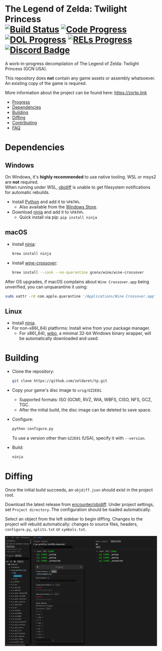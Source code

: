 The Legend of Zelda: Twilight Princess  
[![Build Status]][actions] [![Code Progress]][progress] [![DOL Progress]][progress] [![RELs Progress]][progress] [![Discord Badge]][discord]
=============

[Build Status]: https://github.com/zeldaret/tp/actions/workflows/build.yml/badge.svg
[actions]: https://github.com/zeldaret/tp/actions/workflows/build.yml
[Code Progress]: https://decomp.dev/zeldaret/tp.svg?mode=shield&category=all&measure=code&label=Code
[DOL Progress]: https://decomp.dev/zeldaret/tp.svg?mode=shield&category=dol&measure=code&label=DOL
[RELs Progress]: https://decomp.dev/zeldaret/tp.svg?mode=shield&category=modules&measure=code&label=RELs
[progress]: https://decomp.dev/zeldaret/tp
[Discord Badge]: https://img.shields.io/discord/688807550715560050?color=%237289DA&logo=discord&logoColor=%23FFFFFF
[discord]: https://discord.com/invite/DqwyCBYKqf

A work-in-progress decompilation of The Legend of Zelda: Twilight Princess (GCN USA).

This repository does **not** contain any game assets or assembly whatsoever. An existing copy of the game is required.

More information about the project can be found here: https://zsrtp.link  

<!--ts-->
* [Progress](https://zsrtp.link/progress)
* [Dependencies](#dependencies)
* [Building](#building)
* [Diffing](#diffing)
* [Contributing](https://zsrtp.link/contribute)
* [FAQ](https://zsrtp.link/about)

Dependencies
============

Windows
--------

On Windows, it's **highly recommended** to use native tooling. WSL or msys2 are **not** required.  
When running under WSL, [objdiff](#diffing) is unable to get filesystem notifications for automatic rebuilds.

- Install [Python](https://www.python.org/downloads/) and add it to `%PATH%`.
  - Also available from the [Windows Store](https://apps.microsoft.com/store/detail/python-311/9NRWMJP3717K).
- Download [ninja](https://github.com/ninja-build/ninja/releases) and add it to `%PATH%`.
  - Quick install via pip: `pip install ninja`

macOS
------

- Install [ninja](https://github.com/ninja-build/ninja/wiki/Pre-built-Ninja-packages):

  ```sh
  brew install ninja
  ```

- Install [wine-crossover](https://github.com/Gcenx/homebrew-wine):

  ```sh
  brew install --cask --no-quarantine gcenx/wine/wine-crossover
  ```

After OS upgrades, if macOS complains about `Wine Crossover.app` being unverified, you can unquarantine it using:

```sh
sudo xattr -rd com.apple.quarantine '/Applications/Wine Crossover.app'
```

Linux
------

- Install [ninja](https://github.com/ninja-build/ninja/wiki/Pre-built-Ninja-packages).
- For non-x86(_64) platforms: Install wine from your package manager.
  - For x86(_64), [wibo](https://github.com/decompals/wibo), a minimal 32-bit Windows binary wrapper, will be automatically downloaded and used.

Building
========

- Clone the repository:

  ```sh
  git clone https://github.com/zeldaret/tp.git
  ```

- Copy your game's disc image to `orig/GZ2E01`.
  - Supported formats: ISO (GCM), RVZ, WIA, WBFS, CISO, NFS, GCZ, TGC.
  - After the initial build, the disc image can be deleted to save space.

- Configure:

  ```sh
  python configure.py
  ```

  To use a version other than `GZ2E01` (USA), specify it with `--version`.
- Build:

  ```sh
  ninja
  ```

Diffing
=======

Once the initial build succeeds, an `objdiff.json` should exist in the project root.

Download the latest release from [encounter/objdiff](https://github.com/encounter/objdiff). Under project settings, set `Project directory`. The configuration should be loaded automatically.

Select an object from the left sidebar to begin diffing. Changes to the project will rebuild automatically: changes to source files, headers, `configure.py`, `splits.txt` or `symbols.txt`.

![](assets/objdiff.png)
